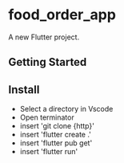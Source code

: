 # food_order_app

A new Flutter project.

## Getting Started

<h2>Install</h2>
<ul>
<li>Select a directory in Vscode</li>
<li>Open terminator</li>
<li>insert 'git clone {http}'</li>
<li>insert 'flutter create .'</li>
<li>insert 'flutter pub get'</li>
<li>insert 'flutter run'</li>
</ul>
